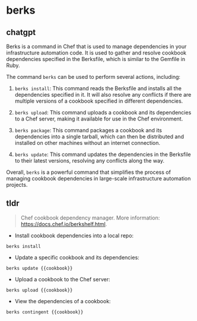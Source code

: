# berks 
## chatgpt 
Berks is a command in Chef that is used to manage dependencies in your infrastructure automation code. It is used to gather and resolve cookbook dependencies specified in the Berksfile, which is similar to the Gemfile in Ruby. 

The command `berks` can be used to perform several actions, including:

1. `berks install`: This command reads the Berksfile and installs all the dependencies specified in it. It will also resolve any conflicts if there are multiple versions of a cookbook specified in different dependencies. 

2. `berks upload`: This command uploads a cookbook and its dependencies to a Chef server, making it available for use in the Chef environment. 

3. `berks package`: This command packages a cookbook and its dependencies into a single tarball, which can then be distributed and installed on other machines without an internet connection.

4. `berks update`: This command updates the dependencies in the Berksfile to their latest versions, resolving any conflicts along the way.

Overall, `berks` is a powerful command that simplifies the process of managing cookbook dependencies in large-scale infrastructure automation projects. 

## tldr 
 
> Chef cookbook dependency manager.
> More information: <https://docs.chef.io/berkshelf.html>.

- Install cookbook dependencies into a local repo:

`berks install`

- Update a specific cookbook and its dependencies:

`berks update {{cookbook}}`

- Upload a cookbook to the Chef server:

`berks upload {{cookbook}}`

- View the dependencies of a cookbook:

`berks contingent {{cookbook}}`
